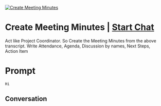 
[![Create Meeting Minutes](https://flow-prompt-covers.s3.us-west-1.amazonaws.com/icon/vintage/vint_6.png)](https://gptcall.net/chat.html?data=%7B%22contact%22%3A%7B%22id%22%3A%22pC2x2P1bSwgxb71EgfawD%22%2C%22flow%22%3Atrue%7D%7D)
# Create Meeting Minutes | [Start Chat](https://gptcall.net/chat.html?data=%7B%22contact%22%3A%7B%22id%22%3A%22pC2x2P1bSwgxb71EgfawD%22%2C%22flow%22%3Atrue%7D%7D)
Act like Project Coordinator. So Create the Meeting Minutes from the above transcript. Write Attendance, Agenda, Discussion by names, Next Steps, Action Item

# Prompt

```
Hi
```

## Conversation




